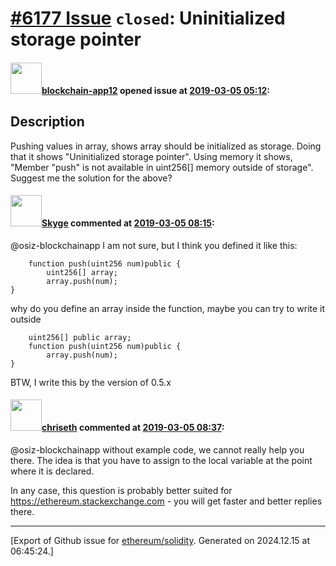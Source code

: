 # [\#6177 Issue](https://github.com/ethereum/solidity/issues/6177) `closed`: Uninitialized storage pointer

#### <img src="https://avatars.githubusercontent.com/u/48212011?v=4" width="50">[blockchain-app12](https://github.com/blockchain-app12) opened issue at [2019-03-05 05:12](https://github.com/ethereum/solidity/issues/6177):


## Description

Pushing values in array, shows array should be initialized as storage. Doing that it shows "Uninitialized storage pointer". Using memory it shows, "Member "push" is not available in uint256[] memory outside of storage". Suggest me the solution for the above? 



#### <img src="https://avatars.githubusercontent.com/u/27282380?u=c3aa940fa56a7641bbb85c767b743ce4888c6ea7&v=4" width="50">[Skyge](https://github.com/Skyge) commented at [2019-03-05 08:15](https://github.com/ethereum/solidity/issues/6177#issuecomment-469582933):

@osiz-blockchainapp  I am not sure, but I think you defined it like this: 
```
    function push(uint256 num)public {
        uint256[] array;
        array.push(num);
}
``` 
why do you define an array inside the function, maybe you can try to write it outside
```
    uint256[] public array;
    function push(uint256 num)public {
        array.push(num);
}
``` 
BTW, I write this by the version of 0.5.x

#### <img src="https://avatars.githubusercontent.com/u/9073706?v=4" width="50">[chriseth](https://github.com/chriseth) commented at [2019-03-05 08:37](https://github.com/ethereum/solidity/issues/6177#issuecomment-469589656):

@osiz-blockchainapp without example code, we cannot really help you there. The idea is that you have to assign to the local variable at the point where it is declared.

In any case, this question is probably better suited for https://ethereum.stackexchange.com - you will get faster and better replies there.


-------------------------------------------------------------------------------



[Export of Github issue for [ethereum/solidity](https://github.com/ethereum/solidity). Generated on 2024.12.15 at 06:45:24.]
